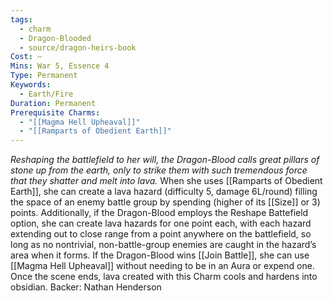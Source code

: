 ```yaml
---
tags:
  - charm
  - Dragon-Blooded
  - source/dragon-heirs-book
Cost: —
Mins: War 5, Essence 4
Type: Permanent
Keywords:
  - Earth/Fire
Duration: Permanent
Prerequisite Charms:
  - "[[Magma Hell Upheaval]]"
  - "[[Ramparts of Obedient Earth]]"
---
```

*Reshaping the battlefield to her will, the Dragon-Blood calls great pillars of stone up from the earth, only to strike them with such tremendous force that they shatter and melt into lava.*
When she uses [[Ramparts of Obedient Earth]], she can create a lava hazard (difficulty 5, damage 6L/round) filling the space of an enemy battle group by spending (higher of its [[Size]] or 3) points.
Additionally, if the Dragon-Blood employs the Reshape Battefield option, she can create lava hazards for one point each, with each hazard extending out to close range from a point anywhere on the battlefield, so long as no nontrivial, non-battle-group enemies are caught in the hazard’s area when it forms.
If the Dragon-Blood wins [[Join Battle]], she can use [[Magma Hell Upheaval]] without needing to be in an Aura or expend one.
Once the scene ends, lava created with this Charm cools and hardens into obsidian.
Backer: Nathan Henderson